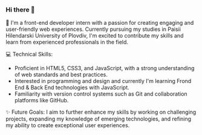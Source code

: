 ### Hi there 👋
👋 I'm  a front-end developer intern with a passion for creating engaging and user-friendly web experiences. Currently pursuing my studies in Paisii Hilendarski University of Plovdiv, I'm excited to contribute my skills and learn from experienced professionals in the field.

💻 Technical Skills:
- Proficient in HTML5, CSS3, and JavaScript, with a strong understanding of web standards and best practices.
-  Interested in programming and design and currently I'm learning Frond End & Back End technologies with JavaScript.
- Familiarity with version control systems such as Git and collaboration platforms like GitHub.

✨ Future Goals:
I aim to further enhance my skills by working on challenging projects, expanding my knowledge of emerging technologies, and refining my ability to create exceptional user experiences.

<!--
**desiruseva/desiruseva** is a ✨ _special_ ✨ repository because its `README.md` (this file) appears on your GitHub profile.

Here are some ideas to get you started:

- 🔭 I’m currently working on ...
- 🌱 I’m currently learning ...
- 👯 I’m looking to collaborate on ...
- 🤔 I’m looking for help with ...
- 💬 Ask me about ...
- 📫 How to reach me: ...
- 😄 Pronouns: ...
- ⚡ Fun fact: ...
-->
